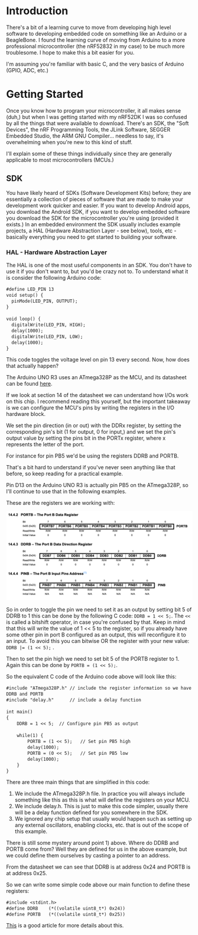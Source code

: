 # Introduction

There's a bit of a learning curve to move from developing high level software to developing embedded code on something like an Arduino or a BeagleBone. I found the learning curve of moving from Arduino to a more professional microcontroller (the nRF52832 in my case) to be much more troublesome. I hope to make this a bit easier for you.

I'm assuming you're familiar with basic C, and the very basics of Arduino (GPIO, ADC, etc.)

# Getting Started

Once you know how to program your microcontroller, it all makes sense (duh,) but when I was getting started with my nRF52DK I was so confused by all the things that were available to download. There's an SDK, the "Soft Devices", the nRF Programming Tools, the JLink Software, SEGGER Embedded Studio, the ARM GNU Compiler... needless to say, it's overwhelming when you're new to this kind of stuff.

I'll explain some of these things individually since they are generally applicable to most microcontrollers (MCUs.)

## SDK

You have likely heard of SDKs (Software Development Kits) before; they are essentially a collection of pieces of software that are made to make your development work quicker and easier. If you want to develop Android apps, you download the Android SDK, if you want to develop embedded software you download the SDK for the microcontroller you're using (provided it exists.) In an embedded environment the SDK usually includes example projects, a HAL (Hardware Abstraction Layer - see below), tools, etc - basically everything you need to get started to building your software.

### HAL - Hardware Abstraction Layer
The HAL is one of the most useful components in an SDK. You don't have to use it if you don't want to, but you'd be crazy not to. To understand what it is consider the following Arduino code:

```
#define LED_PIN 13
void setup() {
  pinMode(LED_PIN, OUTPUT);
}

void loop() {
  digitalWrite(LED_PIN, HIGH);
  delay(1000);
  digitalWrite(LED_PIN, LOW);
  delay(1000);
}
```

This code toggles the voltage level on pin 13 every second. Now, how does that actually happen?

The Arduino UNO R3 uses an ATmega328P as the MCU, and its datasheet can be found [here](https://ww1.microchip.com/downloads/en/DeviceDoc/ATmega48A-PA-88A-PA-168A-PA-328-P-DS-DS40002061B.pdf).

If we look at section 14 of the datasheet we can understand how I/Os work on this chip. I recommend reading this yourself, but the important takeaway is we can configure the MCU's pins by writing the registers in the I/O hardware block.

We set the pin direction (in or out) with the DDRx register, by setting the corresponding pin's bit (1 for output, 0 for input,) and we set the pin's output value by setting the pins bit in the PORTx register, where x represents the letter of the port.

For instance for pin PB5 we'd be using the registers DDRB and PORTB.

That's a bit hard to understand if you've never seen anything like that before, so keep reading for a practical example.

Pin D13 on the Arduino UNO R3 is actually pin PB5 on the ATmega328P, so I'll continue to use that in the following examples.

These are the registers we are working with:

![Registers](assets/images/atmega_gpio_registers.png)

So in order to toggle the pin we need to set it as an output by setting bit 5 of DDRB to 1 this can be done by the following C code: `DDRB = 1 << 5;`. The `<<` is called a bitshift operator, in case you're confused by that. Keep in mind that this will write the value of 1 << 5 to the register, so if you already have some other pin in port B configured as an output, this will reconfigure it to an input. To avoid this you can bitwise OR the register with your new value: `DDRB |= (1 << 5);` .

Then to set the pin high we need to set bit 5 of the PORTB register to 1. Again this can be done by `PORTB = (1 << 5);`.


So the equivalent C code of the Arduino code above will look like this:

```
#include "ATmega328P.h" // include the register information so we have DDRB and PORTB
#include "delay.h"      // include a delay function

int main()
{
	DDRB = 1 << 5;  // Configure pin PB5 as output

	while(1) {
		PORTB = (1 << 5);   // Set pin PB5 high
		delay(1000);
		PORTB = (0 << 5);   // Set pin PB5 low
		delay(1000);
	}
}
```

There are three main things that are simplified in this code:

  1. We include the ATmega328P.h file. In practice you will always include something like this as this is what will define the registers on your MCU.
  2. We include delay.h. This is just to make this code simpler, usually there will be a delay function defined for you somewhere in the SDK.
  3. We ignored any chip setup that usually would happen such as setting up any external oscillators, enabling clocks, etc. that is out of the scope of this example.

There is still some mystery around point 1) above. Where do DDRB and PORTB come from? Well they are defined for us in the above example, but we could define them ourselves by casting a pointer to an address.

From the datasheet we can see that DDRB is at address 0x24 and PORTB is at address 0x25.

So we can write some simple code above our main function to define these registers:

```
#include <stdint.h>
#define DDRB    (*((volatile uint8_t*) 0x24))
#define PORTB   (*((volatile uint8_t*) 0x25))
```

[This](https://blog.feabhas.com/2019/01/peripheral-register-access-using-c-structs-part-1/) is a good article for more details about this.
